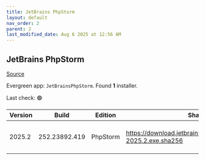 ```yaml
---
title: JetBrains PhpStorm
layout: default
nav_order: 2
parent: J
last_modified_date: Aug 6 2025 at 12:56 AM
---
```


## JetBrains PhpStorm

[Source](https://www.jetbrains.com/phpstorm)

Evergreen app: `JetBrainsPhpStorm`. Found **1** installer.

Last check: 🟢

| Version | Build         | Edition  | Sha256                                                           | Date     | Size      | Type | URI                                                                                                                    |
| ------- | ------------- | -------- | ---------------------------------------------------------------- | -------- | --------- | ---- | ---------------------------------------------------------------------------------------------------------------------- |
| 2025.2  | 252.23892.419 | PhpStorm | https://download.jetbrains.com/webide/PhpStorm-2025.2.exe.sha256 | 5/8/2025 | 943792496 | exe  | [https://download.jetbrains.com/webide/PhpStorm-2025.2.exe](https://download.jetbrains.com/webide/PhpStorm-2025.2.exe) |
